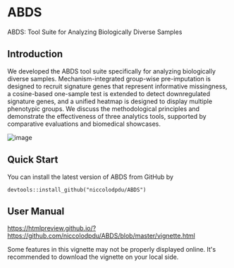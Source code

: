 # ABDS
ABDS: Tool Suite for Analyzing Biologically Diverse Samples

## Introduction
We developed the ABDS tool suite specifically for analyzing biologically diverse samples. Mechanism-integrated group-wise pre-imputation is designed to recruit signature genes that represent informative missingness, a cosine-based one-sample test is extended to detect downregulated signature genes, and a unified heatmap is designed to display multiple phenotypic groups. We discuss the methodological principles and demonstrate the effectiveness of three analytics tools, supported by comparative evaluations and biomedical showcases.

![image](https://github.com/niccolodpdu/ABDS/assets/89655676/bd842457-05f4-440a-9a64-6759f4cec07a)

## Quick Start
You can install the latest version of ABDS from GitHub by
```{r, eval = FALSE}
devtools::install_github("niccolodpdu/ABDS")
```

## User Manual
https://htmlpreview.github.io/?https://github.com/niccolodpdu/ABDS/blob/master/vignette.html

Some features in this vignette may not be properly displayed online. It's recommended to download the vignette on your local side.
